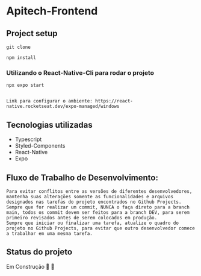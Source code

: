 # Apitech-Frontend

## Project setup
```
git clone
```

``` 
npm install
```

### Utilizando o React-Native-Cli para rodar o projeto
```
npx expo start
```
```

Link para configurar o ambiente: https://react-native.rocketseat.dev/expo-managed/windows

```
## Tecnologias utilizadas
* Typescript
* Styled-Components
* React-Native
* Expo

## Fluxo de Trabalho de Desenvolvimento:

	Para evitar conflitos entre as versões de diferentes desenvolvedores, mantenha suas alterações somente as funcionalidades e arquivos designados nas tarefas do projeto encontrados no Github Projects.
	Sempre que for realizar um commit, NUNCA o faça direto para a branch main, todos os commit devem ser feitos para a branch DEV, para serem primeiro revisados antes de serem colocados em produção.
	Sempre que iniciar ou finalizar uma tarefa, atualize o quadro do projeto no Github Projects, para evitar que outro desenvolvedor comece a trabalhar em uma mesma tarefa.


## Status do projeto
Em Construção 👷 🚧 